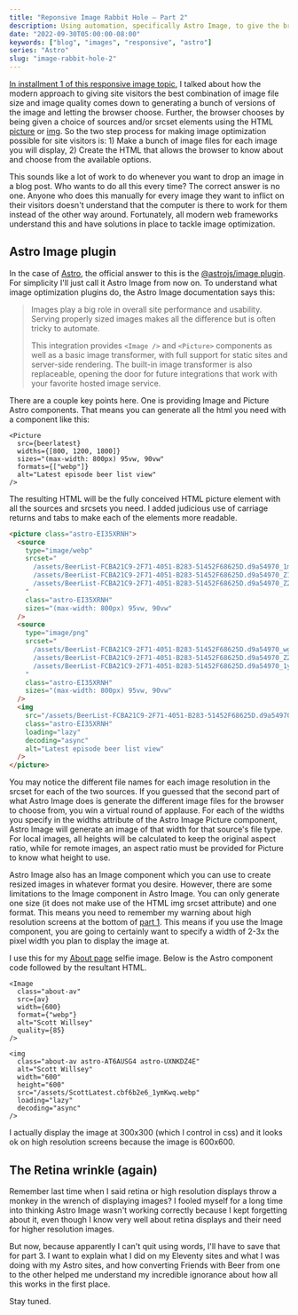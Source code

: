 ```yaml
---
title: "Reponsive Image Rabbit Hole – Part 2"
description: Using automation, specifically Astro Image, to give the browser image options.
date: "2022-09-30T05:00:00-08:00"
keywords: ["blog", "images", "responsive", "astro"]
series: "Astro"
slug: "image-rabbit-hole-2"
---
```


[In installment 1 of this responsive image topic](https://scottwillsey.com/image-rabbit-hole-1/), I talked about how the modern approach to giving site visitors the best combination of image file size and image quality comes down to generating a bunch of versions of the image and letting the browser choose. Further, the browser chooses by being given a choice of sources and/or srcset elements using the HTML [picture](https://developer.mozilla.org/en-US/docs/Web/HTML/Element/picture) or [img](https://developer.mozilla.org/en-US/docs/Web/HTML/Element/img). So the two step process for making image optimization possible for site visitors is: 1) Make a bunch of image files for each image you will display, 2) Create the HTML that allows the browser to know about and choose from the available options.

This sounds like a lot of work to do whenever you want to drop an image in a blog post. Who wants to do all this every time? The correct answer is no one. Anyone who does this manually for every image they want to inflict on their visitors doesn't understand that the computer is there to work for them instead of the other way around. Fortunately, all modern web frameworks understand this and have solutions in place to tackle image optimization.

## Astro Image plugin

In the case of [Astro](https://astro.build), the official answer to this is the [@astrojs/image plugin](https://www.npmjs.com/package/@astrojs/image). For simplicity I'll just call it Astro Image from now on. To understand what image optimization plugins do, the Astro Image documentation says this:

> Images play a big role in overall site performance and usability. Serving properly sized images makes all the difference but is often tricky to automate.
>
> This integration provides `<Image />` and `<Picture>` components as well as a basic image transformer, with full support for static sites and server-side rendering. The built-in image transformer is also replaceable, opening the door for future integrations that work with your favorite hosted image service.

There are a couple key points here. One is providing Image and Picture Astro components. That means you can generate all the html you need with a component like this:

```astro
<Picture
  src={beerlatest}
  widths={[800, 1200, 1800]}
  sizes="(max-width: 800px) 95vw, 90vw"
  formats={["webp"]}
  alt="Latest episode beer list view"
/>
```

The resulting HTML will be the fully conceived HTML picture element with all the sources and srcsets you need. I added judicious use of carriage returns and tabs to make each of the elements more readable.

```html
<picture class="astro-EI35XRNH">
  <source
    type="image/webp"
    srcset="
      /assets/BeerList-FCBA21C9-2F71-4051-B283-51452F68625D.d9a54970_1mD09L.webp   800w,
      /assets/BeerList-FCBA21C9-2F71-4051-B283-51452F68625D.d9a54970_Z1gGQwg.webp 1200w,
      /assets/BeerList-FCBA21C9-2F71-4051-B283-51452F68625D.d9a54970_Z22UqRY.webp 1800w
    "
    class="astro-EI35XRNH"
    sizes="(max-width: 800px) 95vw, 90vw"
  />
  <source
    type="image/png"
    srcset="
      /assets/BeerList-FCBA21C9-2F71-4051-B283-51452F68625D.d9a54970_wgsuf.png    800w,
      /assets/BeerList-FCBA21C9-2F71-4051-B283-51452F68625D.d9a54970_Z2b2h6I.png 1200w,
      /assets/BeerList-FCBA21C9-2F71-4051-B283-51452F68625D.d9a54970_1yzNhO.png  1800w
    "
    class="astro-EI35XRNH"
    sizes="(max-width: 800px) 95vw, 90vw"
  />
  <img
    src="/assets/BeerList-FCBA21C9-2F71-4051-B283-51452F68625D.d9a54970_Z8LQlw.png"
    class="astro-EI35XRNH"
    loading="lazy"
    decoding="async"
    alt="Latest episode beer list view"
  />
</picture>
```

You may notice the different file names for each image resolution in the srcset for each of the two sources. If you guessed that the second part of what Astro Image does is generate the different image files for the browser to choose from, you win a virtual round of applause. For each of the widths you specify in the widths attribute of the Astro Image Picture component, Astro Image will generate an image of that width for that source's file type. For local images, all heights will be calculated to keep the original aspect ratio, while for remote images, an aspect ratio must be provided for Picture to know what height to use.

Astro Image also has an Image component which you can use to create resized images in whatever format you desire. However, there are some limitations to the Image component in Astro Image. You can only generate one size (it does not make use of the HTML img srcset attribute) and one format. This means you need to remember my warning about high resolution screens at the bottom of [part 1](https://scottwillsey.com/image-rabbit-hole-1/). This means if you use the Image component, you are going to certainly want to specify a width of 2-3x the pixel width you plan to display the image at.

I use this for my [About page](https://scottwillsey.com/about/) selfie image. Below is the Astro component code followed by the resultant HTML.

```astro
<Image
  class="about-av"
  src={av}
  width={600}
  format={"webp"}
  alt="Scott Willsey"
  quality={85}
/>

<img
  class="about-av astro-AT6AUSG4 astro-UXNKDZ4E"
  alt="Scott Willsey"
  width="600"
  height="600"
  src="/assets/ScottLatest.cbf6b2e6_1ymKwq.webp"
  loading="lazy"
  decoding="async"
/>
```

I actually display the image at 300x300 (which I control in css) and it looks ok on high resolution screens because the image is 600x600.

## The Retina wrinkle (again)

Remember last time when I said retina or high resolution displays throw a monkey in the wrench of displaying images? I fooled myself for a long time into thinking Astro Image wasn't working correctly because I kept forgetting about it, even though I know very well about retina displays and their need for higher resolution images.

But now, because apparently I can't quit using words, I'll have to save that for part 3. I want to explain what I did on my Eleventy sites and what I was doing with my Astro sites, and how converting Friends with Beer from one to the other helped me understand my incredible ignorance about how all this works in the first place.

Stay tuned.
